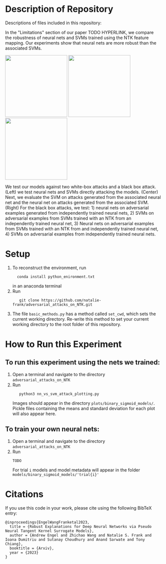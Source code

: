 # Description of Repository



Descriptions of files included in this repository:

In the "Limitations" section of our paper TODO HYPERLINK, we compare the robustness of neural nets and SVMs trained using the NTK feature mapping. Our experiments show that neural nets are more robust than the associated SVMs. 



<p float="left">
  <img src="plots_in_pNTK_paper/white_box.png" width="200" />
  <img src="plots_in_pNTK_paper\grey_box.png" width="200" /> 
  <img src="plots_in_pNTK_paper\black_box.png" width="200" />
</p>




We test our models against two white-box attacks and a black box attack. (Left) we test neural nets and SVMs directly attacking the models. (Center) Next, we evaluate the SVM on attacks generated from the associated neural net and the neural net on attacks generated from the associated SVM. (Right) For the black box attacks, we test: 1) neural nets on adversarial examples generated from independently trained neural nets, 2) SVMs on adversarial examples from SVMs trained with an NTK from an independently trained neural net, 3) Neural nets on adversarial examples from SVMs trained with an NTK from and independently trained neural net, 4) SVMs on adversarial examples from independently trained neural nets.  




# Setup



1. To reconstruct the environment, run
    ```
      conda install python_enironment.txt 
    ```
   in an anaconda terminal
2. Run
   ```
      git clone https://github.com/natalie-frank/adversarial_attacks_on_NTK.git
    ```
3. The file ``basic_methods.py`` has a method called  ``set_cwd``, which sets the current working directory. Re-write this method to set your current working directory to the root folder of this repository.

# How to Run this Experiment
## To run this experiment using the nets we trained:
1. Open a terminal and navigate to the directory ``adversarial_attacks_on_NTK``
2. Run 
   ```
      python3 nn_vs_svm_attack_plotting.py
   ```
   Images should appear in the directory ``plots/binary_sigmoid_models/``. Pickle files containing the means and standard deviation for each plot will also appear here.

## To train your own neural nets:
1. Open a terminal and navigate to the directory ``adversarial_attacks_on_NTK``
2. Run 
   ```
   TODO
   ```
   For trial ``i`` models and model metadata will appear in the folder ``models/binary_sigmoid_models/'trial{i}'``


# Citations
If you use this code in your work, please cite using the following BibTeX entry:

```
@inproceedings{EngelWangFranketal2023,
  title = {Robust Explanations for Deep Neural Networks via Pseudo Neural Tangent Kernel Surrogate Models},
  author = {Andrew Engel and Zhichao Wang and Natalie S. Frank and Ioana Dumitriu and Sutanay Choudhury and Anand Sarwate and Tony Chiang},
  booktitle = {Arxiv},
  year = {2023}
}
```
